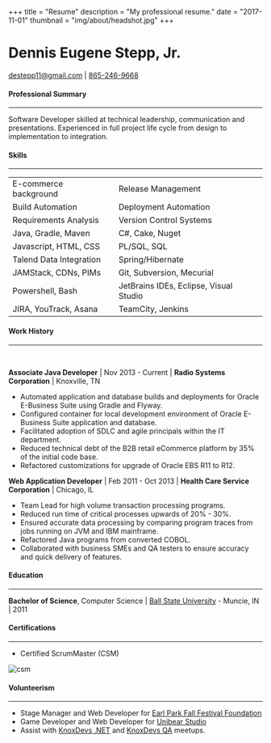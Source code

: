 +++
title = "Resume"
description = "My professional resume."
date = "2017-11-01"
thumbnail = "img/about/headshot.jpg"
+++

# Dennis Eugene Stepp, Jr.
 
 [destepp11@gmail.com](mailto:destepp11@gmail.com) | [865-246-9668](tel:+18652469668)

#### Professional Summary            
<hr class="divider">
Software Developer skilled at technical leadership, communication and presentations. Experienced in full project life cycle from design to implementation to integration.

#### Skills
<hr class="divider">

<table>
  <tr>
    <td>E-commerce background</td>
    <td>Release Management</td>
  </tr>
  <tr>
    <td>Build Automation</td>
    <td>Deployment Automation</td>
  </tr>
  <tr>
    <td>Requirements Analysis</td>
    <td>Version Control Systems</td>
  </tr>
  <tr>
    <td>Java, Gradle, Maven</td>
    <td>C#, Cake, Nuget</td>
  </tr>
  <tr>
    <td>Javascript, HTML, CSS</td>
    <td>PL/SQL, SQL</td>
  </tr>
  <tr>
    <td>Talend Data Integration</td>
    <td>Spring/Hibernate</td>
  </tr>
  <tr>
    <td>JAMStack, CDNs, PIMs</td>
    <td>Git, Subversion, Mecurial</td>
   </tr>
   <tr>
    <td>Powershell, Bash</td>
    <td>JetBrains IDEs, Eclipse, Visual Studio</td>
   </tr>
   <tr>
    <td>JIRA, YouTrack, Asana </td>
    <td>TeamCity, Jenkins</td>
   </tr>
   
</table>

#### Work History
<hr class="divider">
</br>

**Associate Java Developer** |  Nov 2013 - Current | **Radio Systems Corporation** | Knoxville, TN

* Automated application and database builds and deployments for Oracle E-Business Suite using Gradle and Flyway.
* Configured container for local development environment of Oracle E-Business Suite application and database.
* Facilitated adoption of SDLC and agile principals within the IT department.
* Reduced technical debt of the B2B retail eCommerce platform by 35% of the initial code base.
* Refactored customizations for upgrade of Oracle EBS R11 to R12.


**Web Application Developer** | Feb 2011 - Oct 2013 | **Health Care Service Corporation** | Chicago, IL

* Team Lead for high volume transaction processing programs.
* Reduced run time of critical processes upwards of 20% - 30%.
* Ensured accurate data processing by comparing program traces from jobs running on JVM and IBM mainframe.
* Refactored Java programs from converted COBOL.
* Collaborated with business SMEs and QA testers to ensure accuracy and quick delivery of features.

#### Education
<hr class="divider">

**Bachelor of Science**, Computer Science | [Ball State University](www.bsu.edu) - Muncie, IN | 2011

#### Certifications
<hr class="divider">

* Certified ScrumMaster (CSM)

![csm](/img/about/csm.png  "Certified ScrumMaster")

#### Volunteerism 
<hr class="divider">

* Stage Manager and Web Developer for [Earl Park Fall Festival Foundation](www.earlparkfestival.com)
* Game Developer and Web Developer for [Unibear Studio](www.unibearstudio.com)
* Assist with [KnoxDevs .NET](https://www.meetup.com/Knox-NET/) and [KnoxDevs QA](https://www.knoxqa.com/resources) meetups.
